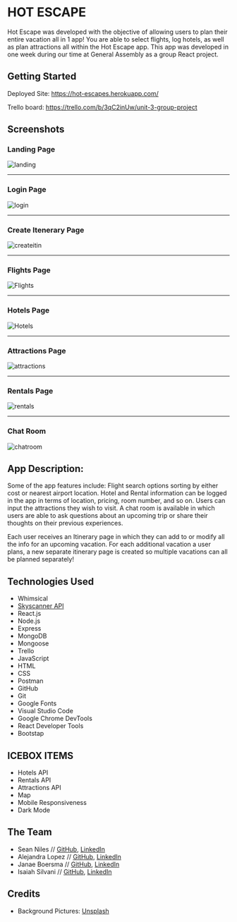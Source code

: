 # HOT ESCAPE

Hot Escape was developed with the objective of allowing users to plan their entire vacation all in 1 app! You are able to select flights, log hotels, as well as plan attractions all within the Hot Escape app.
This app was developed in one week during our time at General Assembly as a group React project.

## Getting Started

Deployed Site: https://hot-escapes.herokuapp.com/

Trello board: https://trello.com/b/3qC2inUw/unit-3-group-project

## Screenshots

### Landing Page

![landing](https://i.imgur.com/FTFZLEK.png)

***

### Login Page

![login](https://i.imgur.com/02sxnqj.png)

***

### Create Itenerary Page

![createitin](https://i.imgur.com/Deb4arB.png)

***

### Flights Page

![Flights](https://i.imgur.com/Iq7nPIg.png)

***

### Hotels Page

![Hotels](https://i.imgur.com/o03jUyH.png)

***

### Attractions Page

![attractions](https://i.imgur.com/A1vZza4.png)

***

### Rentals Page

![rentals](https://i.imgur.com/zSiniEe.png)

***

### Chat Room

![chatroom](https://i.imgur.com/6hAutnf.png)


## App Description:

Some of the app features include: Flight search options sorting by either cost or nearest airport location. Hotel and Rental information can be logged in the app in terms of location, pricing, room number, and so on. Users can input the attractions they wish to visit. A chat room is available in which users are able to ask questions about an upcoming trip or share their thoughts on their previous experiences. 

Each user receives an Itinerary page in which they can add to or modify all the info for an upcoming vacation. For each additional vacation a user plans, a new separate itinerary page is created so multiple vacations can all be planned separately!


## Technologies Used

- Whimsical
- [Skyscanner API](https://skyscanner.github.io/slate/#api-documentation)
- React.js
- Node.js
- Express
- MongoDB
- Mongoose
- Trello
- JavaScript
- HTML
- CSS
- Postman
- GitHub
- Git
- Google Fonts
- Visual Studio Code
- Google Chrome DevTools
- React Developer Tools
- Bootstap

## ICEBOX ITEMS

- Hotels API
- Rentals API
- Attractions API
- Map
- Mobile Responsiveness
- Dark Mode


## The Team

- Sean Niles  // [GitHub](https://github.com/snyles), [LinkedIn](https://www.linkedin.com/in/sean-niles/)
- Alejandra Lopez // [GitHub](https://github.com/alejandracampero), [LinkedIn](https://www.linkedin.com/in/alejandralopezcv/)
- Janae Boersma // [GitHub](https://github.com/janae-b), [LinkedIn](https://www.linkedin.com/in/janaeboersma/)
- Isaiah Silvani // [GitHub](https://github.com/isaiahsilvani), [LinkedIn](https://www.linkedin.com/in/isaiah-silvani/)

## Credits

- Background Pictures: [Unsplash](https://unsplash.com/)